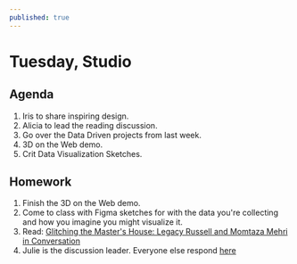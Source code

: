 ```yaml
---
published: true
---
```


# Tuesday, Studio
## Agenda
1. Iris to share inspiring design.
2. Alicia to lead the reading discussion.
3. Go over the Data Driven projects from last week.
4. 3D on the Web demo.
5. Crit Data Visualization Sketches.

## Homework
1. Finish the 3D on the Web demo.
2. Come to class with Figma sketches for with the data you're collecting and how you imagine you might visualize it. 
3. Read: [Glitching the Master's House: Legacy Russell and Momtaza Mehri in Conversation](https://www.frieze.com/article/glitching-masters-house-legacy-russell-and-momtaza-mehri-conversation)
4. Julie is the discussion leader. Everyone else respond [here](https://docs.google.com/document/d/1pv5p2erPfjhSk7HzhXJtdSpO1effd9uR-X4lSVwFSS8/edit?usp=sharing)

<!-- # Thursday, Studio
## Agenda
1. Go over the reading. 
2. Group feedback sessions. 
3. API Demo.

## Homework -->